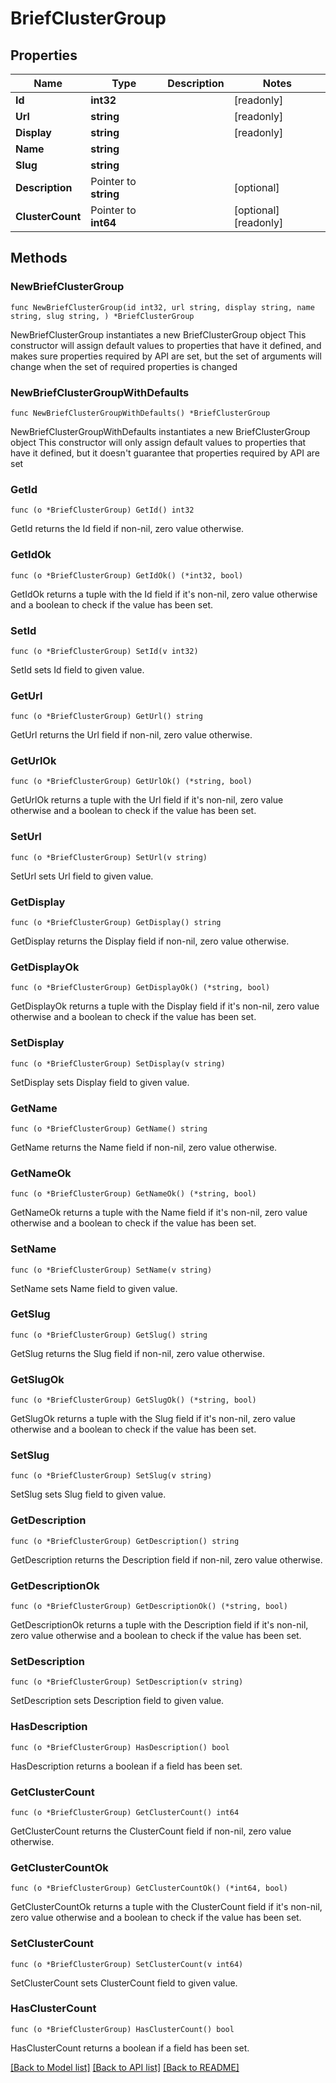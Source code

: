 # BriefClusterGroup

## Properties

Name | Type | Description | Notes
------------ | ------------- | ------------- | -------------
**Id** | **int32** |  | [readonly] 
**Url** | **string** |  | [readonly] 
**Display** | **string** |  | [readonly] 
**Name** | **string** |  | 
**Slug** | **string** |  | 
**Description** | Pointer to **string** |  | [optional] 
**ClusterCount** | Pointer to **int64** |  | [optional] [readonly] 

## Methods

### NewBriefClusterGroup

`func NewBriefClusterGroup(id int32, url string, display string, name string, slug string, ) *BriefClusterGroup`

NewBriefClusterGroup instantiates a new BriefClusterGroup object
This constructor will assign default values to properties that have it defined,
and makes sure properties required by API are set, but the set of arguments
will change when the set of required properties is changed

### NewBriefClusterGroupWithDefaults

`func NewBriefClusterGroupWithDefaults() *BriefClusterGroup`

NewBriefClusterGroupWithDefaults instantiates a new BriefClusterGroup object
This constructor will only assign default values to properties that have it defined,
but it doesn't guarantee that properties required by API are set

### GetId

`func (o *BriefClusterGroup) GetId() int32`

GetId returns the Id field if non-nil, zero value otherwise.

### GetIdOk

`func (o *BriefClusterGroup) GetIdOk() (*int32, bool)`

GetIdOk returns a tuple with the Id field if it's non-nil, zero value otherwise
and a boolean to check if the value has been set.

### SetId

`func (o *BriefClusterGroup) SetId(v int32)`

SetId sets Id field to given value.


### GetUrl

`func (o *BriefClusterGroup) GetUrl() string`

GetUrl returns the Url field if non-nil, zero value otherwise.

### GetUrlOk

`func (o *BriefClusterGroup) GetUrlOk() (*string, bool)`

GetUrlOk returns a tuple with the Url field if it's non-nil, zero value otherwise
and a boolean to check if the value has been set.

### SetUrl

`func (o *BriefClusterGroup) SetUrl(v string)`

SetUrl sets Url field to given value.


### GetDisplay

`func (o *BriefClusterGroup) GetDisplay() string`

GetDisplay returns the Display field if non-nil, zero value otherwise.

### GetDisplayOk

`func (o *BriefClusterGroup) GetDisplayOk() (*string, bool)`

GetDisplayOk returns a tuple with the Display field if it's non-nil, zero value otherwise
and a boolean to check if the value has been set.

### SetDisplay

`func (o *BriefClusterGroup) SetDisplay(v string)`

SetDisplay sets Display field to given value.


### GetName

`func (o *BriefClusterGroup) GetName() string`

GetName returns the Name field if non-nil, zero value otherwise.

### GetNameOk

`func (o *BriefClusterGroup) GetNameOk() (*string, bool)`

GetNameOk returns a tuple with the Name field if it's non-nil, zero value otherwise
and a boolean to check if the value has been set.

### SetName

`func (o *BriefClusterGroup) SetName(v string)`

SetName sets Name field to given value.


### GetSlug

`func (o *BriefClusterGroup) GetSlug() string`

GetSlug returns the Slug field if non-nil, zero value otherwise.

### GetSlugOk

`func (o *BriefClusterGroup) GetSlugOk() (*string, bool)`

GetSlugOk returns a tuple with the Slug field if it's non-nil, zero value otherwise
and a boolean to check if the value has been set.

### SetSlug

`func (o *BriefClusterGroup) SetSlug(v string)`

SetSlug sets Slug field to given value.


### GetDescription

`func (o *BriefClusterGroup) GetDescription() string`

GetDescription returns the Description field if non-nil, zero value otherwise.

### GetDescriptionOk

`func (o *BriefClusterGroup) GetDescriptionOk() (*string, bool)`

GetDescriptionOk returns a tuple with the Description field if it's non-nil, zero value otherwise
and a boolean to check if the value has been set.

### SetDescription

`func (o *BriefClusterGroup) SetDescription(v string)`

SetDescription sets Description field to given value.

### HasDescription

`func (o *BriefClusterGroup) HasDescription() bool`

HasDescription returns a boolean if a field has been set.

### GetClusterCount

`func (o *BriefClusterGroup) GetClusterCount() int64`

GetClusterCount returns the ClusterCount field if non-nil, zero value otherwise.

### GetClusterCountOk

`func (o *BriefClusterGroup) GetClusterCountOk() (*int64, bool)`

GetClusterCountOk returns a tuple with the ClusterCount field if it's non-nil, zero value otherwise
and a boolean to check if the value has been set.

### SetClusterCount

`func (o *BriefClusterGroup) SetClusterCount(v int64)`

SetClusterCount sets ClusterCount field to given value.

### HasClusterCount

`func (o *BriefClusterGroup) HasClusterCount() bool`

HasClusterCount returns a boolean if a field has been set.


[[Back to Model list]](../README.md#documentation-for-models) [[Back to API list]](../README.md#documentation-for-api-endpoints) [[Back to README]](../README.md)


